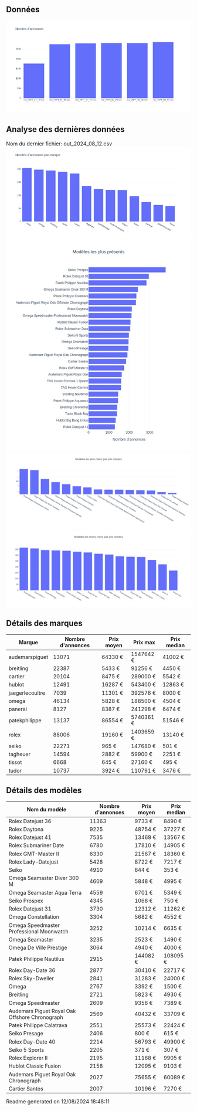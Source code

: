 
## Données
![image](./out/count_per_day.jpeg)

## Analyse des dernières données
Nom du dernier fichier: out_2024_08_12.csv
![image](./out/count_per_brand.jpeg)
![image](./out/count_per_name.jpeg)
![image](./out/avg_price_per_name_desc.jpeg)
![image](./out/avg_price_per_name_asc.jpeg)

## Détails des marques
|Marque|Nombre d'annonces|Prix moyen|Prix max|Prix median|
|------|-----------------|----------|--------|-----------|
|audemarspiguet|13071|64330 €|1547642 €|41002 €| 
|breitling|22387|5433 €|91256 €|4450 €| 
|cartier|20104|8475 €|289000 €|5542 €| 
|hublot|12491|16287 €|543400 €|12863 €| 
|jaegerlecoultre|7039|11301 €|392576 €|8000 €| 
|omega|46134|5828 €|188500 €|4504 €| 
|panerai|8127|8387 €|241298 €|6474 €| 
|patekphilippe|13137|86554 €|5740361 €|51546 €| 
|rolex|88006|19160 €|1403659 €|13140 €| 
|seiko|22271|965 €|147680 €|501 €| 
|tagheuer|14594|2882 €|59900 €|2251 €| 
|tissot|6668|645 €|27160 €|495 €| 
|tudor|10737|3924 €|110791 €|3476 €| 

## Détails des modèles
Nom du modèle|Nombre d'annonces|Prix moyen|Prix median|
|-------------|-----------------|----------|-----------|
|               Rolex Datejust 36|11363|9733 €|8490 €| 
|               Rolex Daytona|9225|48754 €|37227 €| 
|               Rolex Datejust 41|7535|13469 €|13567 €| 
|               Rolex Submariner Date|6780|17810 €|14905 €| 
|               Rolex GMT-Master II|6330|21567 €|18360 €| 
|               Rolex Lady-Datejust|5428|8722 €|7217 €| 
|               Seiko|4910|644 €|353 €| 
|               Omega Seamaster Diver 300 M|4609|5848 €|4995 €| 
|               Omega Seamaster Aqua Terra|4559|6701 €|5349 €| 
|               Seiko Prospex|4345|1068 €|750 €| 
|               Rolex Datejust 31|3730|12312 €|11262 €| 
|               Omega Constellation|3304|5682 €|4552 €| 
|               Omega Speedmaster Professional Moonwatch|3252|10214 €|6635 €| 
|               Omega Seamaster|3235|2523 €|1490 €| 
|               Omega De Ville Prestige|3064|4940 €|4000 €| 
|               Patek Philippe Nautilus|2915|144082 €|108095 €| 
|               Rolex Day-Date 36|2877|30410 €|22717 €| 
|               Rolex Sky-Dweller|2841|31283 €|24000 €| 
|               Omega|2767|3392 €|1500 €| 
|               Breitling|2721|5823 €|4930 €| 
|               Omega Speedmaster|2609|9356 €|7389 €| 
|               Audemars Piguet Royal Oak Offshore Chronograph|2569|40432 €|33709 €| 
|               Patek Philippe Calatrava|2551|25573 €|22424 €| 
|               Seiko Presage|2406|800 €|615 €| 
|               Rolex Day-Date 40|2214|56793 €|49900 €| 
|               Seiko 5 Sports|2205|371 €|307 €| 
|               Rolex Explorer II|2195|11168 €|9905 €| 
|               Hublot Classic Fusion|2158|12095 €|9103 €| 
|               Audemars Piguet Royal Oak Chronograph|2027|75655 €|60089 €| 
|               Cartier Santos|2007|10196 €|7270 €| 


 Readme generated on 12/08/2024 18:48:11